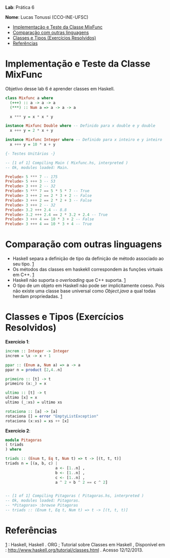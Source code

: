 __Lab__: Prática 6

__Nome__: Lucas Tonussi (CCO-INE-UFSC)

<div class="toc">
<ul>
<li><a href="#implementacao-e-teste-da-classe-mixfunc">Implementação e Teste da Classe MixFunc</a></li>
<li><a href="#comparacao-com-outras-linguagens">Comparação com outras linguagens</a></li>
<li><a href="#classes-e-tipos-exercicios-resolvidos">Classes e Tipos (Exercícios Resolvidos)</a></li>
<li><a href="#referencias">Referências</a></li>
</ul>
</div>

# Implementação e Teste da Classe MixFunc

Objetivo desse lab 6 é aprender classes em Haskell.

```haskell
class Mixfunc a where
  (+++) :: a -> a -> a
  (***) :: Num a => a -> a -> a

  x *** y = x * x * y

instance Mixfunc Double where -- Definido para x double e y double
  x +++ y = 2 * x + y

instance Mixfunc Integer where -- Definido para x inteiro e y inteiro
  x +++ y = 10 * x + y

{- Testes Unitários -}

-- [1 of 1] Compiling Main ( Mixfunc.hs, interpreted )
-- Ok, modules loaded: Main.

Prelude> 5 *** 7 -- 175
Prelude> 5 +++ 3 -- 53
Prelude> 3 +++ 2 -- 32
Prelude> 5 *** 7 == 5 * 5 * 7 -- True
Prelude> 3 +++ 2 == 2 * 3 + 2 -- False
Prelude> 3 +++ 2 == 2 * 2 + 3 -- False
Prelude> 3 +++ 2 -- 32
Prelude> 3.2 +++ 2.4 -- 8.8
Prelude> 3.2 +++ 2.4 == 2 * 3.2 + 2.4 -- True
Prelude> 3 +++ 4 == 10 * 3 + 2 -- False
Prelude> 3 +++ 4 == 10 * 3 + 4 -- True
```

# Comparação com outras linguagens

- Haskell separa a definição de tipo da definição de método associado ao seu tipo. [1]
- Os métodos das classes em haskekll correspondem às funções virtuais em C++. [1]
- Haskell não suporta o _overloading_ que C++ suporta. [1]
- O tipo de um objeto em Haskell não pode ser implicitamente coeso. Pois não existe uma classe base universal como _Object.java_ a qual todas herdam propriedadas. [1]


# Classes e Tipos (Exercícios Resolvidos)

__Exercício 1__:

```haskell
increm :: Integer -> Integer
increm = \x -> x + 1

ppar :: (Enum a, Num a) => a -> a
ppar n = product [2,4..n]

primeiro :: [t] -> t
primeiro (x:_) = x

ultimo :: [t] -> t
ultimo [x] = x
ultimo (_:xs) = ultimo xs

rotaciona :: [a] -> [a]
rotaciona [] = error "EmptyListException"
rotaciona (x:xs) = xs ++ [x]
```
__Exercício 2__:

```haskell
module Pitagoras
( triads
) where

triads :: (Enum t, Eq t, Num t) => t -> [(t, t, t)]
triads n = [(a, b, c) |
                      a <- [1..n] ,
                      b <- [1..n] ,
                      c <- [1..n] ,
                      a ^ 2 + b ^ 2 == c ^ 2]


-- [1 of 1] Compiling Pitagoras ( Pitagoras.hs, interpreted )
-- Ok, modules loaded: Pitagoras.
-- *Pitagoras> :browse Pitagoras
-- triads :: (Enum t, Eq t, Num t) => t -> [(t, t, t)]
```

# Referências

[1] : Haskell, Haskell . ORG ; Tutorial sobre Classes em Haskell , Disponível em : http://www.haskell.org/tutorial/classes.html . Acesso 12/12/2013.

[1]: http://www.haskell.org/tutorial/classes.html "Haskell Classes"
